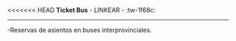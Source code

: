 <<<<<<< HEAD
**Ticket Bus**   - LINKEAR - :tw-1f68c:

------------

-Reservas de asientos en buses interprovinciales.

